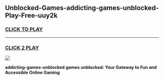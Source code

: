 
## Unblocked-Games-addicting-games-unblocked-Play-Free-uuy2k
<h3>
<a href="https://premium76.site?title=addicting-games-unblocked&ref=21A">CLICK TO PLAY</a></h3>
<hr>

<h3>
<a href="https://premium76.site?title=addicting-games-unblocked&ref=21A">CLICK 2 PLAY</a>
  
</h3>

<a href="https://premium76.site?title=addicting-games-unblocked&ref=21A"><img src="https://clearcache.store/games.png"></a>


**addicting-games-unblocked games unblocked: Your Gateway to Fun and Accessible Online Gaming**

